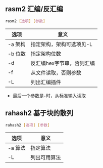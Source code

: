 ## rasm2 汇编/反汇编
```sh
rasm2 [选项] [参数]
```
选项|意义
-|-
-a 架构|指定架构，架构可选项见-L
-b 位数|指定架构位数
-d|反汇编hex字节串，否则汇编
-f|从文件读取，否则参数
-L|列出汇编插件
* 最后一个参数是`-`时，从标准输入读取
## rahash2 基于块的散列
```sh
rahash2 [选项] [参数]
```
选项|意义
-|-
-a 算法|指定算法
-L|列出可用算法
